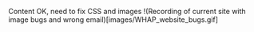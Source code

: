 Content OK, need to fix CSS and images
!(Recording of current site with image bugs and wrong email)[images/WHAP_website_bugs.gif]